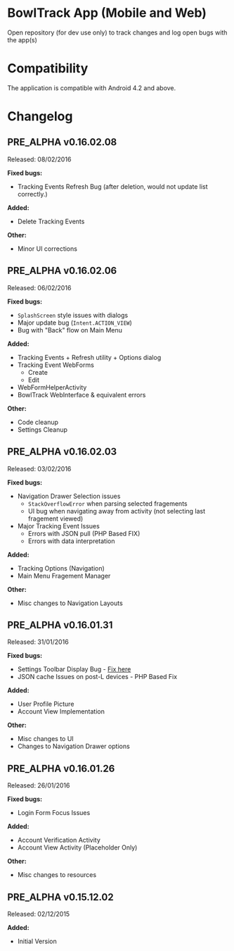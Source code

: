 # BowlTrack App (Mobile and Web)

Open repository (for dev use only) to track changes and log open bugs with the app(s)

# Compatibility

The application is compatible with Android 4.2 and above.

# Changelog

## PRE_ALPHA v0.16.02.08
Released: 08/02/2016

**Fixed bugs:**

- Tracking Events Refresh Bug (after deletion, would not update list correctly.)

**Added:**

- Delete Tracking Events

**Other:**

- Minor UI corrections

## PRE_ALPHA v0.16.02.06
Released: 06/02/2016

**Fixed bugs:**

- `SplashScreen` style issues with dialogs
- Major update bug (`Intent.ACTION_VIEW`)
- Bug with "Back" flow on Main Menu

**Added:**

- Tracking Events + Refresh utility + Options dialog
- Tracking Event WebForms
  - Create
  - Edit
- WebFormHelperActivity
- BowlTrack WebInterface & equivalent errors

**Other:**

- Code cleanup
- Settings Cleanup

## PRE_ALPHA v0.16.02.03
Released: 03/02/2016

**Fixed bugs:**

- Navigation Drawer Selection issues
  - `StackOverflowError` when parsing selected fragements
  - UI bug when navigating away from activity (not selecting last fragement viewed)
- Major Tracking Event Issues
  - Errors with JSON pull (PHP Based FIX)
  - Errors with data interpretation

**Added:**

- Tracking Options (Navigation)
- Main Menu Fragement Manager

**Other:**

- Misc changes to Navigation Layouts

## PRE_ALPHA v0.16.01.31
Released: 31/01/2016

**Fixed bugs:**

- Settings Toolbar Display Bug - [Fix here](https://github.com/davcpas1234/MaterialSettings/issues/1)
- JSON cache Issues on post-L devices - PHP Based Fix

**Added:**

- User Profile Picture
- Account View Implementation

**Other:**

- Misc changes to UI
- Changes to Navigation Drawer options


## PRE_ALPHA v0.16.01.26
Released: 26/01/2016

**Fixed bugs:**

- Login Form Focus Issues

**Added:**

- Account Verification Activity
- Account View Activity (Placeholder Only)

**Other:**

- Misc changes to resources

## PRE_ALPHA v0.15.12.02
Released: 02/12/2015

**Added:**

- Initial Version
